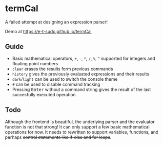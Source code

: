 # termCal
A failed attempt at designing an expression parser!


Demo at <a href="https://erstan.github.io/termCal"><https://e-t-sudo.github.io/termCal></a>
## Guide
  * Basic mathematical operators, `+`, `-`, `*`, `/`, `%`, `^` supported for integers and floating point numbers
  * `clear` erases the results form previous commands
  * `history` gives the previously evaluated expressions and their results
  * `dark`/`light` can be used to switch the console theme
  * `#` can be used to disable command tracking
  * Pressing <kbd>Enter</kbd> without a command string gives the result of the last succesfully executed operation
## Todo
Although the frontend is beautiful, the underlying parser and the evaluator function is not that strong! It can only support a few basic mathematical operations for now. It needs to rewritten to support variables, functions, and perhaps <s>control statements like if-else and for loops</s>.

